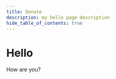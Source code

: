 ```yaml
---
title: Donate
description: my hello page description
hide_table_of_contents: true
---
```


# Hello

How are you?
